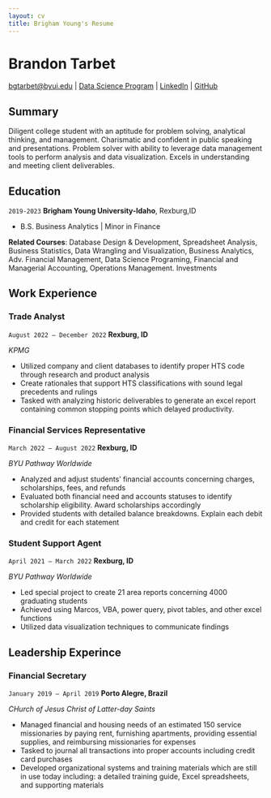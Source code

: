 ```yaml
---
layout: cv
title: Brigham Young's Resume
---
```

# Brandon Tarbet
<div id="webaddress">
<a href="bgtarbet@byui.edu">bgtarbet@byui.edu</a>
| <a href="https://byuidatascience.github.io/development.html">Data Science Program</a>
| <a href="https://www.linkedin.com/groups/13537407/">LinkedIn</a>
| <a href="https://github.com/byuids-resumes">GitHub</a>
</div>

## Summary

Diligent college student with an aptitude for problem solving, analytical thinking, and management. 
Charismatic and confident in public speaking and presentations. Problem solver with ability to leverage data 
management tools to perform analysis and data visualization. Excels in understanding and meeting client 
deliverables.



<!-- https://www.monique.tech/the-art-of-markdown -->

## Education

`2019-2023`
__Brigham Young University-Idaho__, Rexburg,ID

- B.S. Business Analytics &#124; Minor in Finance

__Related Courses__: Database Design & Development, Spreadsheet Analysis, Business Statistics, Data 
Wrangling and Visualization, Business Analytics, Adv. Financial Management, Data Science Programing, 
Financial and Managerial Accounting, Operations Management. Investments

## Work Experience


### Trade Analyst
`August 2022 – December 2022` 
__Rexburg, ID__

_KPMG_

-  Utilized company and client databases to identify proper HTS code through research and product analysis
-  Create rationales that support HTS classifications with sound legal precedents and rulings
- Tasked with analyzing historic deliverables to generate an excel report containing common stopping points which delayed productivity.


### Financial Services Representative

`March 2022 – August 2022`
__Rexburg, ID__

_BYU Pathway Worldwide_

-  Analyzed and adjust students’ financial accounts concerning charges, scholarships, fees, and refunds
-  Evaluated both financial need and accounts statuses to identify scholarship eligibility. Award scholarships accordingly 
-  Provided students with detailed balance breakdowns. Explain each debit and credit for each statement

### Student Support Agent
`April 2021 – March 2022`
__Rexburg, ID__ 

_BYU Pathway Worldwide_

-  Led special project to create 21 area reports concerning 4000 graduating students
- Achieved using Marcos, VBA, power query, pivot tables, and other excel functions
-  Utilized data visualization techniques to communicate findings

## Leadership Experince

### Financial Secretary
`January 2019 – April 2019`
__Porto Alegre, Brazil__ 

_CHurch of Jesus Christ of Latter-day Saints_

-   Managed financial and housing needs of an estimated 150 service missionaries by paying rent, furnishing 
apartments, providing essential supplies, and reimbursing missionaries for expenses
- Tasked to journal all transactions into proper accounts including credit card purchases
-   Developed organizational systems and training materials which are still in use today including: a detailed 
training guide, Excel spreadsheets, and supporting materials


<!-- ### Footer

Last updated: May 2013 -->


